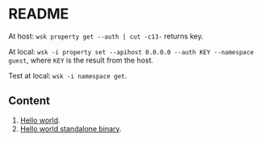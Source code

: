 # README

At host: `wsk property get --auth | cut -c13-` returns key.

At local: `wsk -i property set --apihost 0.0.0.0 --auth KEY --namespace guest`, where `KEY` is the result from the host.

Test at local: `wsk -i namespace get`.

## Content

1. [Hello world](hello).
2. [Hello world standalone binary](hello-standalone).
